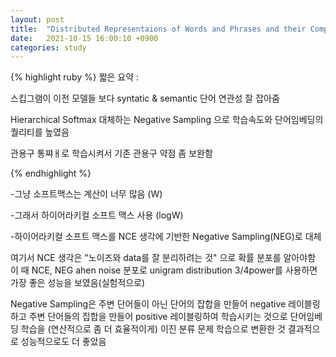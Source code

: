 ```yaml
---
layout: post
title:  "Distributed Representaions of Words and Phrases and their Compositionality"
date:   2021-10-15 16:00:10 +0900
categories: study
---
```





{% highlight ruby %}
짧은 요약 :

스킵그램이 이전 모델들 보다 syntatic & semantic 단어 연관성 잘 잡아줌

Hierarchical Softmax 대체하는 Negative Sampling 으로 학습속도와 단어임베딩의 퀄리티를 높였음

관용구 통쨔ㅐ로 학습시켜서 기존 관용구 약점 좀 보완함

{% endhighlight %}


-그냥 소프트맥스는 계산이 너무 많음 (W) 

-그래서 하이어라키컬 소프트 맥스 사용 (logW)

-하이어라키컬 소프트 맥스를 NCE 생각에 기반한 Negative Sampling(NEG)로 대체

여기서 NCE 생각은 "노이즈와 data를 잘 분리하려는 것" 으로 확률 분포를 알아야함
이 때 NCE, NEG ahen noise 분포로 unigram distribution 3/4power를 사용하면 가장 좋은 성능을 보였음(실험적으로)

Negative Sampling은 주변 단어들이 아닌 단어의 잡합을 만들어 negative 레이블링 하고 주변 단어들의 집합을 만들어 positive 레이블링하여 학습시키는 것으로
단어임베딩 학습을 (연산적으로 좀 더 효율적이게) 이진 분류 문제 학습으로 변환한 것
결과적으로 성능적으로도 더 좋았음

